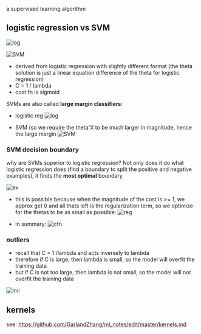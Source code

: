 a supervised learning algorithm

## logistic regression vs SVM

![log](https://i.gyazo.com/25895625df381983386e7befbca61d11.png)

![SVM](https://i.gyazo.com/6df78e650d3286de57f69b617179b93a.png)
  - derived from logistic regression with slightly different format (the theta solution is just a linear equation difference of the theta for logistic regression)
  - C = 1 / lambda
  - cost fn is sigmoid
  
SVMs are also called **large margin classifiers**:
  - logistic reg
  ![log](https://i.gyazo.com/ac10ce747eabe6ca34815d6d78f749e0.png)
  
  - SVM (so we require the theta'X to be much larger in magnitude, hence the large margin
  ![SVM](https://i.gyazo.com/8bfb3fc98e5b5b7008eae84a61d5f029.png)
  
### SVM decision boundary
why are SVMs superior to logistic regression? Not only does it do what logistic regression does (find a boundary to split the positive and negative examples), it finds the **most optimal** boundary

![ex](https://i.gyazo.com/0932c33c80008a96a97f75fa2f01af51.png)
  - this is possible because when the magnitude of the cost is >= 1, we approx get 0 and all thats left is the regularization term, so we optimize for the thetas to be as small as possible:
  ![reg](https://i.gyazo.com/a69eccbd6b917dd9b495db08237c1dbe.png)
  
  - in summary:
  ![cfn](https://i.gyazo.com/258d5a97eade3e4de0cb058e373be934.png)
  
### outliers
- recall that C = 1 /lambda and acts inversely to lambda
- therefore if C is large, then lambda is small, so the model will overfit the training data
- but if C is not too large, then lambda is not small, so the model will not overfit the training data

![lmi](https://i.gyazo.com/976feedee58a5ed23ea95641496dfa48.png)


## kernels
see: https://github.com/GarlandZhang/ml_notes/edit/master/kernels.md
